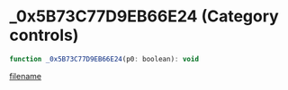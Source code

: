 # _0x5B73C77D9EB66E24 (Category controls)

```js
function _0x5B73C77D9EB66E24(p0: boolean): void
```

[filename](_0x5B73C77D9EB66E24_m.md ':include')